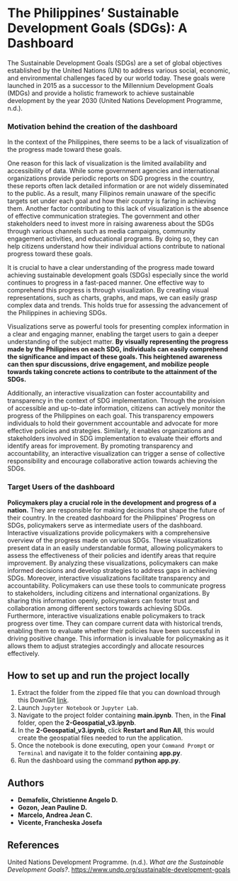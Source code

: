  # The Philippines’ Sustainable Development Goals (SDGs): A Dashboard
The Sustainable Development Goals (SDGs) are a set of global objectives established by the United Nations (UN) to address various social, economic, and environmental challenges faced by our world today. These goals were launched in 2015 as a successor to the Millennium Development Goals (MDGs) and provide a holistic framework to achieve sustainable development by the year 2030 (United Nations Development Programme, n.d.).

### Motivation behind the creation of the dashboard
In the context of the Philippines, there seems to be a lack of visualization of the progress made toward these goals.

One reason for this lack of visualization is the limited availability and accessibility of data. While some government agencies and international organizations provide periodic reports on SDG progress in the country, these reports often lack detailed information or are not widely disseminated to the public. As a result, many Filipinos remain unaware of the specific targets set under each goal and how their country is faring in achieving them. Another factor contributing to this lack of visualization is the absence of effective communication strategies. The government and other stakeholders need to invest more in raising awareness about the SDGs through various channels such as media campaigns, community engagement activities, and educational programs. By doing so, they can help citizens understand how their individual actions contribute to national progress toward these goals.

It is crucial to have a clear understanding of the progress made toward achieving sustainable development goals (SDGs) especially since the world continues to progress in a fast-paced manner. One effective way to comprehend this progress is through visualization. By creating visual representations, such as charts, graphs, and maps, we can easily grasp complex data and trends. This holds true for assessing the advancement of the Philippines in achieving SDGs.

Visualizations serve as powerful tools for presenting complex information in a clear and engaging manner, enabling the target users to gain a deeper understanding of the subject matter. **By visually representing the progress made by the Philippines on each SDG, individuals can easily comprehend the significance and impact of these goals. This heightened awareness can then spur discussions, drive engagement, and mobilize people towards taking concrete actions to contribute to the attainment of the SDGs.** 

Additionally, an interactive visualization can foster accountability and transparency in the context of SDG implementation. Through the provision of accessible and up-to-date information, citizens can actively monitor the progress of the Philippines on each goal. This transparency empowers individuals to hold their government accountable and advocate for more effective policies and strategies. Similarly, it enables organizations and stakeholders involved in SDG implementation to evaluate their efforts and identify areas for improvement. By promoting transparency and accountability, an interactive visualization can trigger a sense of collective responsibility and encourage collaborative action towards achieving the SDGs.

### Target Users of the dashboard
**Policymakers play a crucial role in the development and progress of a nation.** They are responsible for making decisions that shape the future of their country. In the created dashboard for the Philippines' Progress on SDGs, policymakers serve as intermediate users of the dashboard.
Interactive visualizations provide policymakers with a comprehensive overview of the progress made on various SDGs. These visualizations present data in an easily understandable format, allowing policymakers to assess the effectiveness of their policies and identify areas that require improvement. By analyzing these visualizations, policymakers can make informed decisions and develop strategies to address gaps in achieving SDGs.
Moreover, interactive visualizations facilitate transparency and accountability. Policymakers can use these tools to communicate progress to stakeholders, including citizens and international organizations. By sharing this information openly, policymakers can foster trust and collaboration among different sectors towards achieving SDGs.
Furthermore, interactive visualizations enable policymakers to track progress over time. They can compare current data with historical trends, enabling them to evaluate whether their policies have been successful in driving positive change. This information is invaluable for policymaking as it allows them to adjust strategies accordingly and allocate resources effectively.

## How to set up and run the project locally
1. Extract the folder from the zipped file that you can download through this DownGit [link](https://minhaskamal.github.io/DownGit/#/home?url=https://github.com/francheska-vicente/data101-ph-un-sgd/tree/main).
2. Launch `Jupyter Notebook` or `Jupyter Lab`.
3. Navigate to the project folder containing **main.ipynb**. Then, in the **Final** folder, open the **2-Geospatial_v3.ipynb**.
4. In the **2-Geospatial_v3.ipynb**, click **Restart and Run All**, this would create the geospatial files needed to run the application.
5. Once the notebook is done executing, open your `Command Prompt` or `Terminal` and navigate it to the folder containing **app.py**.
6. Run the dashboard using the command **python app.py**.

## Authors
- **Demafelix, Christienne Angelo D.**  <br/>
- **Gozon, Jean Pauline D.**  <br/>
- **Marcelo, Andrea Jean C.**  <br/>
- **Vicente, Francheska Josefa**

## References
United Nations Development Programme. (n.d.). *What are the Sustainable Development Goals?*. https://www.undp.org/sustainable-development-goals
